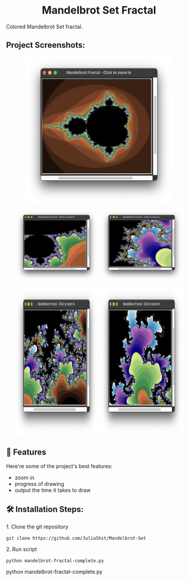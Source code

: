 <h1 align="center" id="title">Mandelbrot Set Fractal</h1>

<p id="description">Colored Mandelbrot Set fractal.</p>

<h2>Project Screenshots:</h2>

<img style="display:block;margin:0 auto;" src="screenshots/no-zoom.png" alt="project-screenshot" width="400" height="400/">

<p align="center" width="100%">
    <img width="45%" src="screenshots/1-zoom.png" alt="project-screenshot"> 
    <img width="45%" src="screenshots/2-zoom.png" alt="project-screenshot"> 
</p>

<p align="center" width="100%">
    <img width="45%" src="screenshots/3-zoom.png" alt="project-screenshot" width="400" height="400/"> 
    <img width="45%" src="screenshots/4-zoom.png" alt="project-screenshot" width="400" height="400/"> 
</p>

   
<h2>🧐 Features</h2>

Here're some of the project's best features:

*   zoom in
*   progress of drawing
*   output the time it takes to draw



<h2>🛠️ Installation Steps:</h2>

<p>1. Clone the git repository</p>

```
git clone https://github.com/JuliaShst/Mandelbrot-Set
```

<p>2. Run script</p>

```
python mandelbrot-fractal-complete.py
```

  
python mandelbrot-fractal-complete.py
```

  

